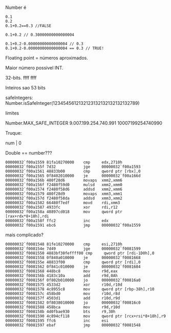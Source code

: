 Number é 

    0.1
    0.2
    0.1+0.2==0.3 //FALSE
    
    0.1+0.2 // 0.30000000000000004
    
    0.1+0.2-0.00000000000000004 // 0.3
    0.1+0.2-0.00000000000000004 == 0.3 // TRUE!
    
Floating point = números aproximados.

Maior número possivel INT.

32-bits.
ffff ffff

Inteiros sao 53 bits

safeIntegers:
Number.isSafeInteger(1234545612132123132132132132132789)

limites

Number.MAX_SAFE_INTEGER
9.007.199.254.740.991
10007199254740990

Truque:

num | 0

Double == number???

    00000032`f00a1559 81fa10270000    cmp     edx,2710h
    00000032`f00a155f 7d32            jge     00000032`f00a1593
    00000032`f00a1561 48833b00        cmp     qword ptr [rbx],0
    00000032`f00a1565 0f8402010000    je      00000032`f00a166d
    00000032`f00a156b 480f28d6        movaps  xmm2,xmm6
    00000032`f00a156f f2480f59d0      mulsd   xmm2,xmm0
    00000032`f00a1574 f2480f58d6      addsd   xmm2,xmm6
    00000032`f00a1579 480f28d9        movaps  xmm3,xmm1
    00000032`f00a157d f2480f58da      addsd   xmm3,xmm2
    00000032`f00a1582 66480f7edf      movd    rdi,xmm3
    00000032`f00a1587 4933fc          xor     rdi,r12
    00000032`f00a158a 48897cd018      mov     qword ptr [rax+rdx*8+18h],rdi
    00000032`f00a158f ffc2            inc     edx
    00000032`f00a1591 ebc6            jmp     00000032`f00a1559

mais complicado?

    00000032`f0081548 81fe10270000    cmp     esi,2710h
    00000032`f008154e 7d49            jge     00000032`f0081599
    00000032`f0081550 4883bf30feffff00 cmp     qword ptr [rdi-1D0h],0
    00000032`f0081558 0f840a010000    je      00000032`f0081668
    00000032`f008155e 48833f00        cmp     qword ptr [rdi],0
    00000032`f0081562 0f841c010000    je      00000032`f0081684
    00000032`f0081568 448bc8          mov     r9d,eax
    00000032`f008156b 4183c10a        add     r9d,0Ah
    00000032`f008156f 0f802b010000    jo      00000032`f00816a0
    00000032`f0081575 4533d2          xor     r10d,r10d
    00000032`f0081578 4c8955c8        mov     qword ptr [rbp-38h],r10
    00000032`f008157c 458bd0          mov     r10d,r8d
    00000032`f008157f 4503d1          add     r10d,r9d
    00000032`f0081582 0f8038010000    jo      00000032`f00816c0
    00000032`f0081588 458bca          mov     r9d,r10d
    00000032`f008158b 4d0fbae930      bts     r9,30h
    00000032`f0081590 4c894cf118      mov     qword ptr [rcx+rsi*8+18h],r9
    00000032`f0081595 ffc6            inc     esi
    00000032`f0081597 ebaf            jmp     00000032`f0081548
